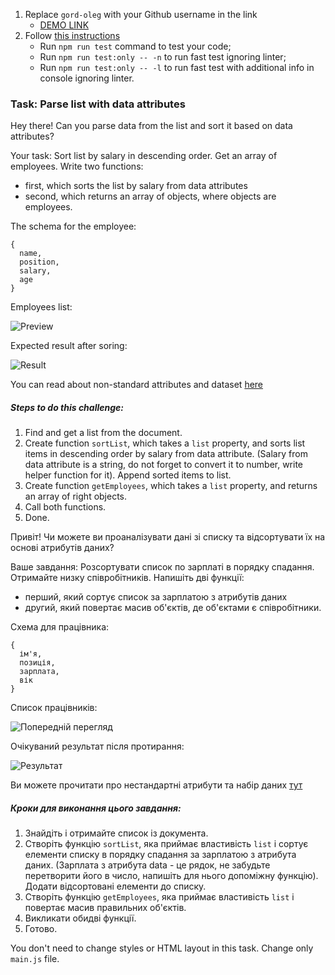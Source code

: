 1. Replace `gord-oleg` with your Github username in the link
    - [DEMO LINK](https://<your_account>.github.io/js_task_parse_list_DOM/)
2. Follow [this instructions](https://mate-academy.github.io/layout_task-guideline/)
    - Run `npm run test` command to test your code;
    - Run `npm run test:only -- -n` to run fast test ignoring linter;
    - Run `npm run test:only -- -l` to run fast test with additional info in console ignoring linter.

### Task: Parse list with data attributes

Hey there! Can you parse data from the list and sort it based on data attributes?

Your task: Sort list by salary in descending order.
Get an array of employees. Write two functions: 
- first, which sorts the list by salary from data attributes
- second, which returns an array of objects, where objects are employees.

The schema for the employee:
```
{
  name, 
  position,
  salary,
  age
}
```

Employees list:

![Preview](./src/images/preview.png)

Expected result after soring:

![Result](./src/images/result.png)

You can read about non-standard attributes and dataset [here](https://javascript.info/dom-attributes-and-properties#non-standard-attributes-dataset)

##### Steps to do this challenge:
1) Find and get a list from the document.
2) Create function `sortList`, which takes a `list` property, and sorts list items in descending order by salary from data attribute. (Salary from data attribute is a string, do not forget to convert it to number, write helper function for it). Append sorted items to list.
3) Create function `getEmployees`, which takes a `list` property, and returns an array of right objects.
4) Call both functions.
5) Done.

Привіт! Чи можете ви проаналізувати дані зі списку та відсортувати їх на основі атрибутів даних?

Ваше завдання: Розсортувати список по зарплаті в порядку спадання.
Отримайте низку співробітників. Напишіть дві функції:
- перший, який сортує список за зарплатою з атрибутів даних
- другий, який повертає масив об'єктів, де об'єктами є співробітники.

Схема для працівника:
```
{
  ім'я,
  позиція,
  зарплата,
  вік
}
```

Список працівників:

![Попередній перегляд](./src/images/preview.png)

Очікуваний результат після протирання:

![Результат](./src/images/result.png)

Ви можете прочитати про нестандартні атрибути та набір даних [тут](https://javascript.info/dom-attributes-and-properties#non-standard-attributes-dataset)

##### Кроки для виконання цього завдання:
1) Знайдіть і отримайте список із документа.
2) Створіть функцію `sortList`, яка приймає властивість `list` і сортує елементи списку в порядку спадання за зарплатою з атрибута даних. (Зарплата з атрибута data - це рядок, не забудьте перетворити його в число, напишіть для нього допоміжну функцію). Додати відсортовані елементи до списку.
3) Створіть функцію `getEmployees`, яка приймає властивість `list` і повертає масив правильних об'єктів.
4) Викликати обидві функції.
5) Готово.

You don't need to change styles or HTML layout in this task. Change only `main.js` file.
